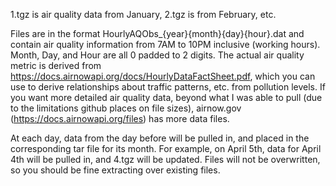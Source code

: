 1.tgz is air quality data from January, 2.tgz is from February, etc.

Files are in the format HourlyAQObs_{year}{month}{day}{hour}.dat and contain air quality information from 7AM to 10PM inclusive (working hours). Month, Day, and Hour are all 0 padded to 2 digits. The actual air quality metric is derived from https://docs.airnowapi.org/docs/HourlyDataFactSheet.pdf, which you can use to derive relationships about traffic patterns, etc. from pollution levels. If you want more detailed air quality data, beyond what I was able to pull (due to the limitations github places on file sizes), airnow.gov (https://docs.airnowapi.org/files) has more data files.

At each day, data from the day before will be pulled in, and placed in the corresponding tar file for its month. For example, on April 5th, data for April 4th will be pulled in, and 4.tgz will be updated. Files will not be overwritten, so you should be fine extracting over existing files.
